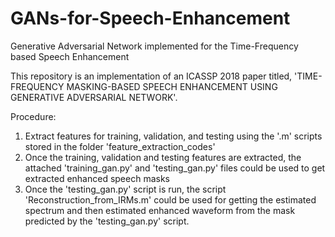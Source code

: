 # GANs-for-Speech-Enhancement
Generative Adversarial Network implemented for the Time-Frequency based Speech Enhancement

This repository is an implementation of an ICASSP 2018 paper titled, 'TIME-FREQUENCY MASKING-BASED SPEECH ENHANCEMENT USING GENERATIVE
ADVERSARIAL NETWORK'.

Procedure:
1) Extract features for training, validation, and testing using the '.m' scripts stored in the folder 'feature_extraction_codes'
2) Once the training, validation and testing features are extracted, the attached 'training_gan.py' and 'testing_gan.py' files could be used to get extracted enhanced speech masks
3) Once the 'testing_gan.py' script is run, the script 'Reconstruction_from_IRMs.m' could be used for getting the estimated spectrum and then estimated enhanced waveform from the mask predicted by the 'testing_gan.py' script.
